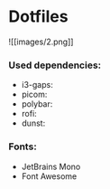 # Dotfiles
![[images/2.png]]

### Used dependencies:
+ i3-gaps: 
+ picom:
+ polybar:
+ rofi:
+ dunst:

### Fonts:
+ JetBrains Mono
+ Font Awesome